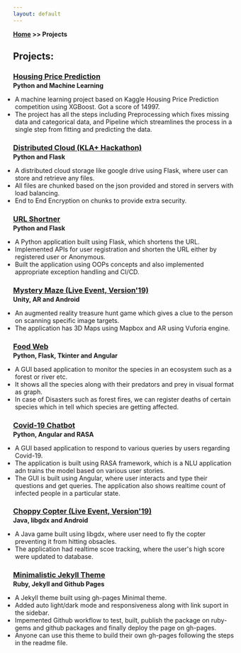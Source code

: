 ```yaml
---
layout: default
---
```

**[Home](/) >> Projects**

## Projects:

<h3 style="margin-bottom:2px;"><a href="https://vaibhavvikas.github.io/housing-price-predictor/">Housing Price Prediction</a></h3>
<p style="margin:0;"><b>Python and Machine Learning</b></p>
<ul style="margin-left: -1.4em;">
  <li>A machine learning project based on Kaggle Housing Price Prediction competition using XGBoost. Got a score of 14997.</li>
  <li>The project has all the steps including Preprocessing which fixes missing data and categorical data, and Pipeline which streamlines the process in a single step from fitting and predicting the data.</li>
</ul>

<h3 style="margin-bottom:2px;"><a href="https://vaibhavvikas.github.io/distributed-cloud">Distributed Cloud (KLA+ Hackathon)</a></h3>
<p style="margin:0;"><b>Python and Flask</b></p>
<ul style="margin-left: -1.4em;">
  <li>A distributed cloud storage like google drive using Flask, where user can store and retrieve any files.</li>
  <li>All files are chunked based on the json provided and stored in servers with load balancing.</li>
  <li>End to End Encryption on chunks to provide extra security.</li>
</ul>

<h3 style="margin-bottom:2px;"><a href="https://vaibhavvikas.github.io/url-shortner">URL Shortner</a></h3>
<p style="margin:0;"><b>Python and Flask</b></p>
<ul style="margin-left: -1.4em;">
  <li>A Python application built using Flask, which shortens the URL.</li>
  <li>Implemented APIs for user registration and shorten the URL either by registered user or Anonymous.</li>
  <li>Built the application using OOPs concepts and also implemented appropriate exception handling and CI/CD.</li>
</ul>

<h3 style="margin-bottom:2px;"><a href="https://vaibhavvikas.github.io/mystery-maze">Mystery Maze (Live Event, Version'19)</a></h3>
<p style="margin:0;"><b>Unity, AR and Android</b></p>
<ul style="margin-left: -1.4em;">
  <li>An augmented reality treasure hunt game which gives a clue to the person on scanning specific image targets.</li>
  <li>The application has 3D Maps using Mapbox and AR using Vuforia engine.</li>
</ul>

<h3 style="margin-bottom:2px;"><a href="https://vaibhavvikas.github.io/food-web">Food Web</a></h3>
<p style="margin:0;"><b>Python, Flask, Tkinter and Angular</b></p>
<ul style="margin-left: -1.4em;">
  <li>A GUI based application to monitor the species in an ecosystem such as a forest or river etc.</li>
  <li>It shows all the species along with their predators and prey in visual format as graph.</li>
  <li>In case of Disasters such as forest fires, we can register deaths of certain species which in tell which species are getting affected.</li>
</ul>

<h3 style="margin-bottom:2px;"><a href="https://vaibhavvikas.github.io/covid19chatbot">Covid-19 Chatbot</a></h3>
<p style="margin:0;"><b>Python, Angular and RASA</b></p>
<ul style="margin-left: -1.4em;">
  <li>A GUI based application to respond to various queries by users regarding Covid-19.</li>
  <li>The application is built using RASA framework, which is a NLU application adn trains the model based on various user stories.</li>
  <li>The GUI is built using Angular, where user interacts and type their questions and get queries. The application also shows realtime count of infected people in a particular state.</li>
</ul>

<h3 style="margin-bottom:2px;"><a href="https://vaibhavvikas.github.io/choppy-copter">Choppy Copter (Live Event, Version'19)</a></h3>
<p style="margin:0;"><b>Java, libgdx and Android</b></p>
<ul style="margin-left: -1.4em;">
  <li>A Java game built using libgdx, where user need to fly the copter preventing it from hitting obsacles.</li>
  <li>The application had realtime scoe tracking, where the user's high score were updated to database.</li>
</ul>

<h3 style="margin-bottom:2px;"><a href="https://vaibhavvikas.github.io/jekyll-theme-minimalistic">Minimalistic Jekyll Theme</a></h3>
<p style="margin:0;"><b>Ruby, Jekyll and Github Pages</b></p>
<ul style="margin-left: -1.4em;">
  <li>A Jekyll theme built using gh-pages Minimal theme.</li>
  <li>Added auto light/dark mode and responsiveness along with link suport in the sidebar.</li>
  <li>Impemented Github workflow to test, built, publish the package on ruby-gems and github packages and finally deploy the page on gh-pages.</li>
  <li>Anyone can use this theme to build their own gh-pages following the steps in the readme file.</li>
</ul>

